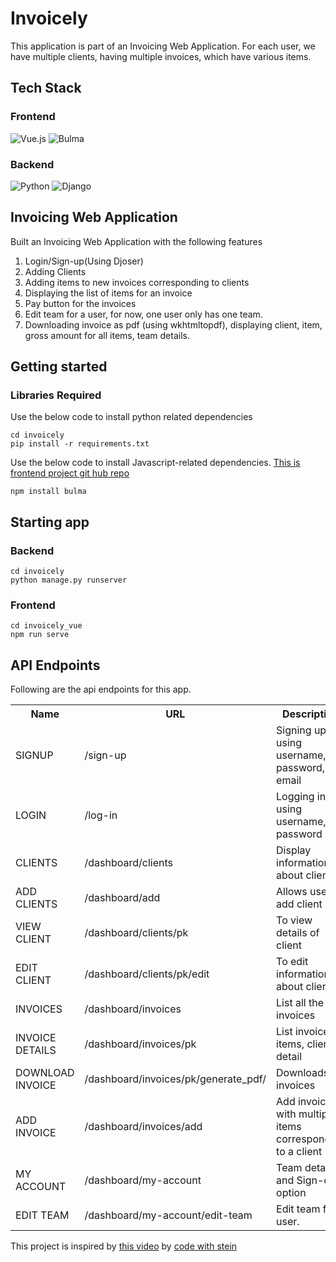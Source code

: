# Invoicely
This application is part of an Invoicing Web Application. For each user, we have multiple clients, having multiple invoices, which have various items. 


## Tech Stack
### Frontend
<p align="left">
 <img alt="Vue.js" src="https://img.shields.io/badge/Vue.js-35495E?style=for-the-badge&logo=vuedotjs&logoColor=4FC08D"/> 
 <img alt="Bulma" src="https://img.shields.io/badge/-Bulma-FFFFFF?style=for-the-badge&logo=bulma"/> 
</p>


### Backend
<p align="left">
 <img alt="Python" src="https://img.shields.io/badge/python%20-%2314354C.svg?&style=for-the-badge&logo=python&logoColor=white"/> 
  <img alt="Django" src="https://img.shields.io/badge/django%20-%23092E20.svg?&style=for-the-badge&logo=django&logoColor=white"/> 
</p>


## Invoicing Web Application
Built an Invoicing Web Application with the following features

<ol>
<li>Login/Sign-up(Using Djoser)</li> 
<li>Adding Clients</li> 
<li>Adding items to new invoices corresponding to clients</li> 
<li>Displaying the list of items for an invoice</li>  
<li>Pay button for the invoices</li> 
<li>Edit team for a user, for now, one user only has one team.</li>
<li>Downloading invoice as pdf (using wkhtmltopdf), displaying client, item, gross amount for all items, team details.</li> 
</ol>

## Getting started 


### Libraries Required
Use the below code to install python related dependencies
```
cd invoicely
pip install -r requirements.txt
```
Use the below code to install Javascript-related dependencies. [This is frontend project git hub repo]( https://github.com/aditya0811/InvoicelyWebApp)
```
npm install bulma
```


## Starting app 
### Backend 
 ```
 cd invoicely
 python manage.py runserver
 ```
 ### Frontend 
 ```
 cd invoicely_vue
 npm run serve
 ```

 ## API Endpoints
 Following are the api endpoints for this app.
 

<table style="width:100%">
  <tr>
    <th>Name</th>
    <th>URL</th>
    <th>Description</th>
  </tr>
 <tr>
    <td>SIGNUP</td>
    <td>/sign-up</td>
    <td>Signing up using username, password, email</td>
  </tr>
  <tr>
    <td>LOGIN</td>
    <td>/log-in </td>
    <td>Logging in using username, password</td>
  </tr>
 <tr>
    <td>CLIENTS</td>
    <td>/dashboard/clients</td>
    <td>Display information about clients</td>
  </tr>
  <tr>
    <td>ADD CLIENTS</td>
    <td>/dashboard/add</td>
    <td>Allows user to add client</td>
  </tr>
  <tr>
    <td>VIEW CLIENT</td>
    <td>/dashboard/clients/pk</td>
    <td>To view details of client</td>
  </tr>
  <tr>
    <td>EDIT CLIENT</td>
    <td>/dashboard/clients/pk/edit</td>
    <td>To edit information about client</td>
  </tr>
  <tr>
    <td>INVOICES</td>
    <td>/dashboard/invoices</td>
    <td>List all the invoices</td>
  </tr>
  <tr>
    <td>INVOICE DETAILS </td>
    <td>/dashboard/invoices/pk</td>
    <td>List invoice items, client detail</td>
  </tr>
  <tr>
    <td>DOWNLOAD INVOICE </td>
    <td>/dashboard/invoices/pk/generate_pdf/</td>
    <td>Downloads invoices</td>
  </tr>
  <tr>
    <td>ADD INVOICE</td>
    <td>/dashboard/invoices/add</td>
    <td>Add invoice with multiple items corresponding to a client</td>
  </tr>
  <tr>
    <td>MY ACCOUNT</td>
    <td>/dashboard/my-account</td>
    <td>Team details and Sign-out option</td>
  </tr>
  <tr>
    <td>EDIT TEAM</td>
    <td>/dashboard/my-account/edit-team</td>
    <td>Edit team for a user.</td>
  </tr>
</table>


This project is inspired by [this video](https://www.youtube.com/watch?v=WMR4qdYFW-8) by [code with stein](https://github.com/SteinOveHelset)


